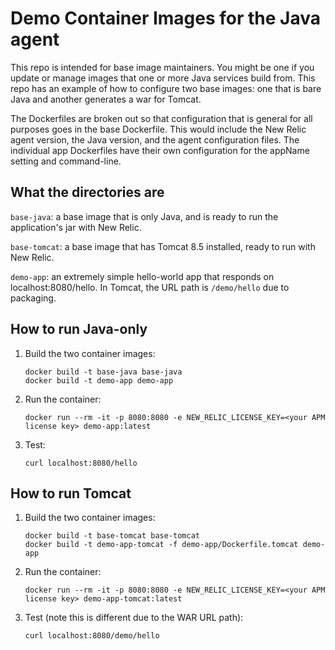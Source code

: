 # Demo Container Images for the Java agent

This repo is intended for base image maintainers. You might be one if you update or manage images that one or more Java services build from. This repo has an example of how to configure two base images: one that is bare Java and another generates a war for Tomcat.

The Dockerfiles are broken out so that configuration that is general for all purposes goes in the base Dockerfile. This would include the New Relic agent version, the Java version, and the agent configuration files. The individual app Dockerfiles have their own configuration for the appName setting and command-line.

## What the directories are

`base-java`: a base image that is only Java, and is ready to run the application's jar with New Relic.

`base-tomcat`: a base image that has Tomcat 8.5 installed, ready to run with New Relic.

`demo-app`: an extremely simple hello-world app that responds on localhost:8080/hello. In Tomcat, the URL path is `/demo/hello` due to packaging.

## How to run Java-only

1. Build the two container images:
   ```
   docker build -t base-java base-java
   docker build -t demo-app demo-app
   ```
2. Run the container:
   ```
   docker run --rm -it -p 8080:8080 -e NEW_RELIC_LICENSE_KEY=<your APM license key> demo-app:latest
   ``` 
3. Test:
   ```
   curl localhost:8080/hello
   ```
   
## How to run Tomcat

1. Build the two container images:
   ```
   docker build -t base-tomcat base-tomcat
   docker build -t demo-app-tomcat -f demo-app/Dockerfile.tomcat demo-app
   ```
2. Run the container:
   ```
   docker run --rm -it -p 8080:8080 -e NEW_RELIC_LICENSE_KEY=<your APM license key> demo-app-tomcat:latest
   ```
3. Test (note this is different due to the WAR URL path):
   ```
   curl localhost:8080/demo/hello
   ``` 